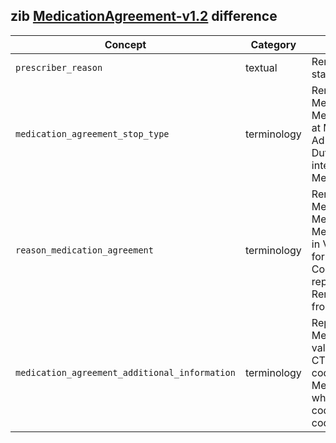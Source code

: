 ## zib [MedicationAgreement-v1.2](https://zibs.nl/wiki/MedicationAgreement-v1.2(2020EN)) difference

| Concept         | Category          | Description                             | 
|-----------------|-------------------|-----------------------------------------|
| `prescriber_reason` | textual | Removed context regarding the Dutch G-standard. |
|`medication_agreement_stop_type` | terminology |  Renamed the valueSet from MedicationAgreementStopType to MedicationStopType, to be able to reuse it at MedicationUse and AdministrationAgreement. Also replaced Dutch SNOMED-CT codes with international codes in valueSet MedicationStopType. |
|`reason_medication_agreement` | terminology | Renamed the valueSet from MedicationAgreementReason to MedicationReason, to be able to reuse it at MedicationUse2. Replaced several values in ValueSet. **1.** Added SNOMED-CT code for Unknown and Other. **2.** Added CodeSystem MedicationReason which replaces all Dutch SNOMED-CT codes. **3.** Removed all Dutch SNOMED-CT codes from valueset. |
|`medication_agreement_additional_information` | terminology | Replaced several values in MedicationAgreementAdditionalInformation valueSet. **1.** Replaced OTH with SNOMED-CT code for Other. **2.** Added SNOMED-CT code for Unknown. **3.** Added CodeSystem MedicationAgreementAdditionalInformation which replaces all Dutch SNOMED-CT codes. **4.** Removed all Dutch SNOMED-CT codes from valueset. |
